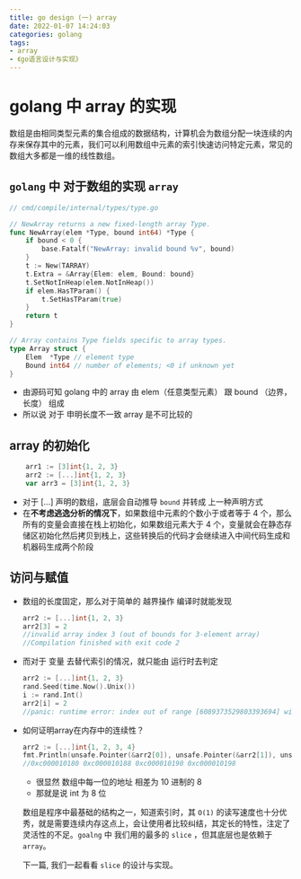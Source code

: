 ```yaml
---
title: go design (一) array
date: 2022-01-07 14:24:03
categories: golang 
tags:
- array
- 《go语言设计与实现》
---
```


# golang 中 array 的实现

数组是由相同类型元素的集合组成的数据结构，计算机会为数组分配一块连续的内存来保存其中的元素，我们可以利用数组中元素的索引快速访问特定元素，常见的数组大多都是一维的线性数组。


## `golang` 中 对于数组的实现 `array`

```go
// cmd/compile/internal/types/type.go

// NewArray returns a new fixed-length array Type.
func NewArray(elem *Type, bound int64) *Type {
	if bound < 0 {
		base.Fatalf("NewArray: invalid bound %v", bound)
	}
	t := New(TARRAY)
	t.Extra = &Array{Elem: elem, Bound: bound}
	t.SetNotInHeap(elem.NotInHeap())
	if elem.HasTParam() {
		t.SetHasTParam(true)
	}
	return t
}

// Array contains Type fields specific to array types.
type Array struct {
	Elem  *Type // element type
	Bound int64 // number of elements; <0 if unknown yet
}
```

- 由源码可知 golang 中的 array 由 elem（任意类型元素） 跟 bound （边界，长度） 组成
- 所以说 对于 申明长度不一致 array 是不可比较的

## array 的初始化

```go
	arr1 := [3]int{1, 2, 3}
	arr2 := [...]int{1, 2, 3}
	var arr3 = [3]int{1, 2, 3}
```

- 对于 [...] 声明的数组，底层会自动推导 `bound` 并转成 上一种声明方式
- 在**不考虑逃逸分析的情况下**，如果数组中元素的个数小于或者等于 4 个，那么所有的变量会直接在栈上初始化，如果数组元素大于 4 个，变量就会在静态存储区初始化然后拷贝到栈上，这些转换后的代码才会继续进入中间代码生成和机器码生成两个阶段

## 访问与赋值

- 数组的长度固定，那么对于简单的 越界操作 编译时就能发现

  ```go
  arr2 := [...]int{1, 2, 3}
  arr2[3] = 2
  //invalid array index 3 (out of bounds for 3-element array)
  //Compilation finished with exit code 2
  ```

- 而对于 变量 去替代索引的情况，就只能由 运行时去判定

  ```go
  arr2 := [...]int{1, 2, 3}
  rand.Seed(time.Now().Unix())
  i := rand.Int()
  arr2[i] = 2
  //panic: runtime error: index out of range [6089373529803393694] with length 3
  ```

- 如何证明array在内存中的连续性？

  ```go
  arr2 := [...]int{1, 2, 3, 4}
  fmt.Println(unsafe.Pointer(&arr2[0]), unsafe.Pointer(&arr2[1]), unsafe.Pointer(&arr2[2]), unsafe.Pointer(&arr2[3]))
  //0xc000010180 0xc000010188 0xc000010190 0xc000010198
  ```

  - 很显然 数组中每一位的地址 相差为 10 进制的 8 
  - 那就是说 int  为 8 位

  

  数组是程序中最基础的结构之一，知道索引时，其 `O(1)` 的读写速度也十分优秀，就是需要连续内存这点上，会让使用者比较纠结，其定长的特性，注定了灵活性的不足。`goalng` 中 我们用的最多的 `slice` ，但其底层也是依赖于`array`。
  
  下一篇, 我们一起看看 `slice` 的设计与实现。
